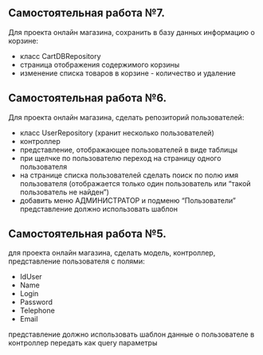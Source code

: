 ## Самостоятельная работа №7.

Для проекта онлайн магазина, сохранить в базу данных информацию о корзине:
- класс CartDBRepository
- страница отображения содержимого корзины
- изменение списка товаров в корзине - количество и удаление

## Самостоятельная работа №6.

Для проекта онлайн магазина, сделать репозиторий пользователей:
- класс UserRepository (хранит несколько пользователей)
- контроллер
- представление, отображающее пользователей в виде таблицы
- при щелчке по пользователю переход на страницу одного пользователя
- на странице списка пользователей сделать поиск по полю имя пользователя (отображается только один пользователь или “такой пользователь не найден”)
- добавить меню АДМИНИСТРАТОР и подменю “Пользователи”
представление должно использовать шаблон



## Самостоятельная работа №5.
для проекта онлайн магазина, сделать модель, контроллер, представление пользователя с полями:
- IdUser
- Name
- Login
- Password
- Telephone
- Email

  
представление должно использовать шаблон
данные о пользователе в контроллер передать как query параметры
